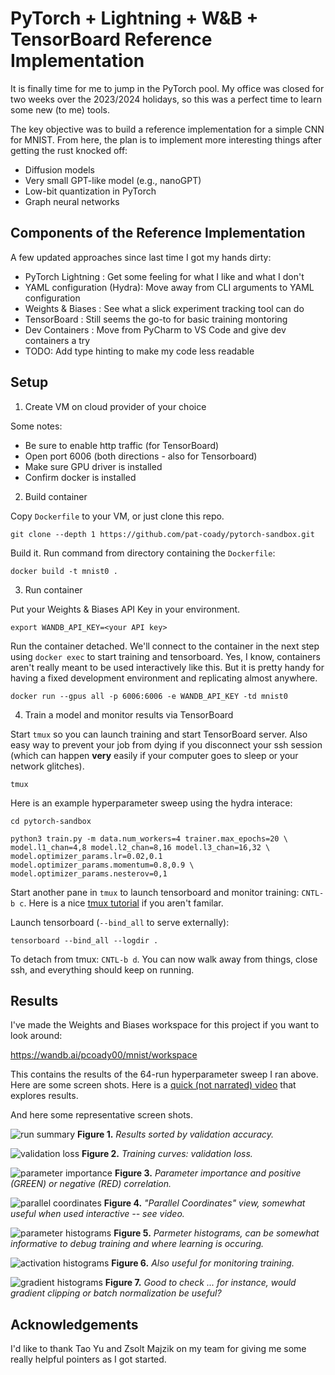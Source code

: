 # PyTorch + Lightning + W&B + TensorBoard Reference Implementation

It is finally time for me to jump in the PyTorch pool. My office was closed for two weeks over the 2023/2024 holidays, so this was a perfect time to learn some new (to me) tools.

The key objective was to build a reference  implementation for a simple CNN for MNIST. From here, the plan is to implement more interesting things after getting the rust knocked off:

- Diffusion models
- Very small GPT-like model (e.g., nanoGPT)
- Low-bit quantization in PyTorch
- Graph neural networks

## Components of the Reference Implementation

A few updated approaches since last time I got my hands dirty:

- PyTorch Lightning : Get some feeling for what I like and what I don't
- YAML configuration (Hydra): Move away from CLI arguments to YAML configuration
- Weights & Biases : See what a slick experiment tracking tool can do
- TensorBoard : Still seems the go-to for basic training montoring
- Dev Containers : Move from PyCharm to VS Code and give dev containers a try
- TODO: Add type hinting to make my code less readable

## Setup

1. Create VM on cloud provider of your choice

Some notes:

- Be sure to enable http traffic (for TensorBoard)
- Open port 6006 (both directions - also for Tensorboard)
- Make sure GPU driver is installed
- Confirm docker is installed

2. Build container

Copy `Dockerfile` to your VM, or just clone this repo.

`git clone --depth 1 https://github.com/pat-coady/pytorch-sandbox.git`

Build it. Run command from directory containing the `Dockerfile`:

`docker build -t mnist0 .` 

3. Run container

Put your Weights & Biases API Key in your environment.

`export WANDB_API_KEY=<your API key>`

Run the container detached. We'll connect to the container in the next step using `docker exec` to start training and tensorboard. Yes, I know, containers aren't really meant to be used interactively like this. But it is pretty handy for having a fixed development environment and replicating almost anywhere.

`docker run --gpus all -p 6006:6006 -e WANDB_API_KEY -td mnist0`

4. Train a model and monitor results via TensorBoard

Start `tmux` so you can launch training and start TensorBoard server. Also easy way to prevent your job from dying if you disconnect your ssh session (which can happen **very** easily if your computer goes to sleep or your network glitches).

`tmux`

Here is an example hyperparameter sweep using the hydra interace:

```
cd pytorch-sandbox

python3 train.py -m data.num_workers=4 trainer.max_epochs=20 \
model.l1_chan=4,8 model.l2_chan=8,16 model.l3_chan=16,32 \
model.optimizer_params.lr=0.02,0.1 model.optimizer_params.momentum=0.8,0.9 \
model.optimizer_params.nesterov=0,1
```

Start another pane in `tmux` to launch tensorboard and monitor training: `CNTL-b c`. Here is a nice [tmux tutorial](https://hamvocke.com/blog/a-quick-and-easy-guide-to-tmux/) if you aren't familar.

Launch tensorboard (`--bind_all` to serve externally):

`tensorboard --bind_all --logdir .`

To detach from tmux: `CNTL-b d`. You can now walk away from things, close ssh, and everything should keep on running.

## Results

I've made the Weights and Biases workspace for this project if you want to look around:

https://wandb.ai/pcoady00/mnist/workspace

This contains the results of the 64-run hyperparameter sweep I ran above. Here are some screen shots. Here is a [quick (not narrated) video](https://youtu.be/CWLoKN_3Cz0) that explores results.

And here some representative screen shots.

![run summary](assets/WandB_run_summary.png)
**Figure 1.** *Results sorted by validation accuracy.*

![validation loss](assets/WandB_val_loss.png)
**Figure 2.** *Training curves: validation loss.*

![parameter importance](assets/WandB_param_importance.png)
**Figure 3.** *Parameter importance and positive (GREEN) or negative (RED) correlation.*

![parallel coordinates](assets/WandB_parallel_coord.png)
**Figure 4.** *"Parallel Coordinates" view, somewhat useful when used interactive -- see video.*

![parameter histograms](assets/WandB_params.png)
**Figure 5.** *Parmeter histograms, can be somewhat informative to debug training and where learning is occuring.*

![activation histograms](assets/WandB_activations.png)
**Figure 6.** *Also useful for monitoring training.*

![gradient histograms](assets/WandB_gradients.png)
**Figure 7.** *Good to check ... for instance, would gradient clipping or batch normalization be useful?*

## Acknowledgements

I'd like to thank Tao Yu and Zsolt Majzik on my team for giving me some really helpful pointers as I got started.